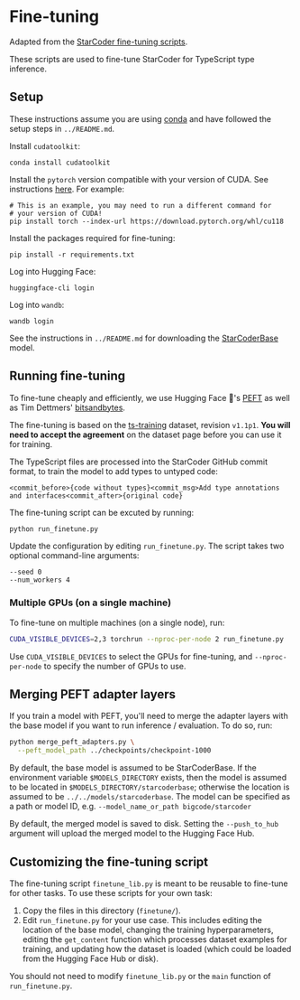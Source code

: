 # Fine-tuning

Adapted from the [StarCoder fine-tuning
scripts](https://github.com/bigcode-project/starcoder/tree/main/finetune).

These scripts are used to fine-tune StarCoder for TypeScript type inference.

## Setup

These instructions assume you are using [conda](https://docs.conda.io/en/latest/)
and have followed the setup steps in `../README.md`.

Install `cudatoolkit`:

    conda install cudatoolkit

Install the `pytorch` version compatible with your version of CUDA. See
instructions [here](https://pytorch.org/get-started/locally/). For example:

    # This is an example, you may need to run a different command for
    # your version of CUDA!
    pip install torch --index-url https://download.pytorch.org/whl/cu118

Install the packages required for fine-tuning:

    pip install -r requirements.txt

Log into Hugging Face:

    huggingface-cli login

Log into `wandb`:

    wandb login

See the instructions in `../README.md` for downloading the
[StarCoderBase](https://huggingface.co/bigcode/starcoder) model.

## Running fine-tuning

To fine-tune cheaply and efficiently, we use Hugging Face 🤗's
[PEFT](https://github.com/huggingface/peft) as well as Tim Dettmers'
[bitsandbytes](https://github.com/TimDettmers/bitsandbytes).

The fine-tuning is based on the
[ts-training](https://huggingface.co/datasets/nuprl/ts-training) dataset,
revision `v1.1p1`. **You will need to accept the agreement** on the dataset
page before you can use it for training.

The TypeScript files are processed into the StarCoder GitHub
commit format, to train the model to add types to untyped code:

    <commit_before>{code without types}<commit_msg>Add type annotations and interfaces<commit_after>{original code}

The fine-tuning script can be excuted by running:

```bash
python run_finetune.py
```

Update the configuration by editing `run_finetune.py`. The script takes two
optional command-line arguments:

    --seed 0
    --num_workers 4

### Multiple GPUs (on a single machine)

To fine-tune on multiple machines (on a single node), run:

```bash
CUDA_VISIBLE_DEVICES=2,3 torchrun --nproc-per-node 2 run_finetune.py
```

Use `CUDA_VISIBLE_DEVICES` to select the GPUs for fine-tuning, and
`--nproc-per-node` to specify the number of GPUs to use.

## Merging PEFT adapter layers

If you train a model with PEFT, you'll need to merge the adapter layers with
the base model if you want to run inference / evaluation. To do so, run:

```bash
python merge_peft_adapters.py \
  --peft_model_path ../checkpoints/checkpoint-1000
```

By default, the base model is assumed to be StarCoderBase. If the environment
variable `$MODELS_DIRECTORY` exists, then the model is assumed to be located in
`$MODELS_DIRECTORY/starcoderbase`; otherwise the location is assumed to be
`../../models/starcoderbase`. The model can be specified as a path or model ID,
e.g. `--model_name_or_path bigcode/starcoder`

By default, the merged model is saved to disk. Setting the `--push_to_hub`
argument will upload the merged model to the Hugging Face Hub.

## Customizing the fine-tuning script

The fine-tuning script `finetune_lib.py` is meant to be reusable to fine-tune
for other tasks. To use these scripts for your own task:

  1. Copy the files in this directory (`finetune/`).
  2. Edit `run_finetune.py` for your use case. This includes editing the
     location of the base model, changing the training hyperparameters,
     editing the `get_content` function which processes dataset examples for
     training, and updating how the dataset is loaded (which could be loaded
     from the Hugging Face Hub or disk).

You should not need to modify `finetune_lib.py` or the `main` function of
`run_finetune.py`.
